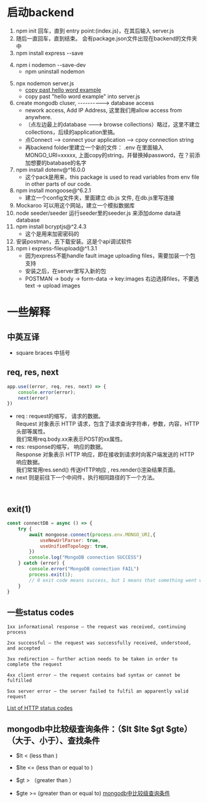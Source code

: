 # 启动backend  
1. npm init 回车，直到 entry point:(index.js)，在其后输入 server.js
2. 随后一直回车，直到结束。 会有package.json文件出现在backend的文件夹中
3. npm install express --save
<!-- dev means only for development environment -->
4. npm i nodemon --save-dev
    - npm uninstall nodemon
<!-- 开始listening on port 3000 -->
5. npx nodemon server.js
    - [copy past hello word example](https://expressjs.com/en/starter/hello-world.html)  
    - copy past "hello word example" into server.js  
6. create mongodb cluser, ----------> database access
    - nework access, Add IP Address, 这里我们用allow access from anywhere.
    - （点左边最上的database ---> browse collections）略过，这里不建立collections，后续的application里搞。
    - 点Connect --> connect your application  --> cpoy connection string
    - 再backend folder里建立一个新的文件： .env   在里面输入 MONGO_URI=xxxxx, 上面copy的string，并替换掉password，在？前添加想要的batabase的名字
7. npm install dotenv@^16.0.0 
    - 这个pack是用来，this package is used to read variables from env file in other parts of our code.
8. npm install mongoose@^6.2.1  
    - 建立一个config文件夹，里面建立 db.js 文件, 在db.js里写连接
9. Mockaroo 可以用这个网站，建立一个模拟数据库  
10. node seeder/seeder 运行seeder里的seeder.js 来添加dome data进database
11. npm install bcryptjs@^2.4.3  
    - 这个是用来加密密码的
12. 安装postman，去下载安装。这是个api调试软件
13. npm i express-fileupload@^1.3.1 
    - 因为express不能handle fault image uploading files，需要加装一个包支持
    - 安装之后，在server里写入新的包
    - POSTMAN -> body -> form-data -> key:images 右边选择files，不要选text -> upload images

# 一些解释
## 中英互译  
- square braces 中括号  
## req, res, next
```js
app.use((error, req, res, next) => {
    console.error(error);
    next(error)
})
```
- req :  request的缩写， 请求的数据。  
    Request 对象表示 HTTP 请求，包含了请求查询字符串，参数，内容，HTTP 头部等属性。  
    我们常用req.body.xx来表示POST的xx属性。  
- res:   response的缩写， 响应的数据。  
    Response 对象表示 HTTP 响应，即在接收到请求时向客户端发送的 HTTP 响应数据。  
    我们常常用res.send() 传送HTTP响应 , res.render()渲染结果页面。  
- next 则是前往下一个中间件，执行相同路径的下一个方法。  
<br>

## exit(1)
```js
const connectDB = async () => {
    try {
        await mongoose.connect(process.env.MONGO_URI,{
            useNewUrlParser: true,
            useUnifiedTopology: true,
        })
        console.log("MongoDB connection SUCCESS")
    } catch (error) {
        console.error("MongoDB connection FAIL")
        process.exit(1);
        // 0 exit code means success, but 1 means that something went wrong and module exports connect
    }
}
```

## 一些status codes
    1xx informational response – the request was received, continuing process

    2xx successful – the request was successfully received, understood, and accepted

    3xx redirection – further action needs to be taken in order to complete the request

    4xx client error – the request contains bad syntax or cannot be fulfilled

    5xx server error – the server failed to fulfil an apparently valid request
    
[List of HTTP status codes](https://en.wikipedia.org/wiki/List_of_HTTP_status_codes)  

## mongodb中比较级查询条件：（$lt $lte $gt $gte）（大于、小于）、查找条件  
- $lt    <   (less  than )

- $lte    <=  (less than  or equal to )

- $gt   >    （greater  than ）

- $gte   >=    (greater  than or   equal to)
[mongodb中比较级查询条件](https://blog.csdn.net/xiongzaiabc/article/details/81186998)  



